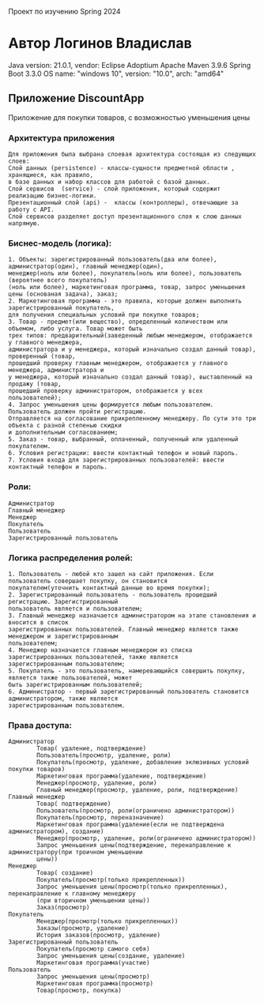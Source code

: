 Проект по изучению Spring 2024
# Автор Логинов Владислав
Java version: 21.0.1, vendor: Eclipse Adoptium
Apache Maven 3.9.6
Spring Boot 3.3.0
OS name: "windows 10", version: "10.0", arch: "amd64"

## Приложение DiscountApp
Приложение для покупки товаров, с возможностью уменьшения цены

### Архитектура приложения
	Для приложения была выбрана слоевая архитектура состоящая из следующих слоев:
	Слой данных (persistence) - классы-сущности предметной области , хранящиеся, как правило,
	в базе данных и набор классов для работой с базой данных.
	Слой сервисов  (service) - слой приложения, который содержит реализацию бизнес-логики.
	Презентационный слой (api) -  классы (контроллеры), отвечающие за работу с API.
	Слой сервисов разделяет доступ презентационного слоя к слою данных напрямую.

### Биснес-модель (логика):
	1. Объекты: зарегистрированный пользователь(два или более), администратор(один), главный менеджер(один), 
	менеджер(ноль или более), покупатель(ноль или более), пользователь (вероятнее всего покупатель)
	(ноль или более), маркетинговая программа, товар, запрос уменьшения цены (основаная задача), заказ;
	2. Маркетинговая программа - это правила, которые должен выполнить зарегистрированный покупатель, 
	для получения специальных условий при покупке товаров;
	3. Товар - предмет(или вещество), определенный количеством или объемом, либо услуга. Товар может быть 
	трех типов: предварительный(заведенный любым менеджером, отображается у главного менеджера, 
	администратора и у менеджера, который изначально создал данный товар), проверенный (товар, 
	прошедший проверку главным менеджером, отображается у главного менеджера, администратора и 
	у менеджера, который изначально создал данный товар), выставленный на продажу (товар, 
	прошедший проверку администратором, отображается у всех пользователей);
	4. Запрос уменьшения цены формируется любым пользователем. Пользователь должен пройти регистрацию. 
	Отправляется на согласование прикрепленному менеджеру. По сути это три объекта с разной степенью скидки 
	и дополнительным согласованием;
	5. Заказ - товар, выбранный, оплаченный, полученный или удаленный  покупателем. 
	6. Условия регистрации: ввести контактный телефон и новый пароль.
	7. Условия входа для зарегистрированных пользователей: ввести контактный телефон и пароль.

### Роли:
	Администратор
	Главный менеджер
	Менеджер
	Покупатель
	Пользователь
	Зарегистрированный пользователь
	
### Логика распределения ролей:
	1. Пользователь - любой кто зашел на сайт приложения. Если пользователь совершает покупку, он становится 
	покупателем(уточнить контактный данные во время покупки);
	2. Зарегистрированный пользователь - пользователь прошедший регистрацию. Зарегистрированный 
	пользователь является и пользователем; 
	3. Главный менеджер назначается администратором на этапе становления и вносится в список 
	зарегистрированных пользователей. Главный менеджер является также менеджером и зарегистрированным 
	пользователем;
	4. Менеджер назначается главным менеджером из списка зарегистрированных пользователей, также является 
	зарегистрированным пользователем;
	5. Покупатель - это пользователь, намеревающийся совершить покупку, является также пользователей, может 
	быть зарегистрированным пользователей;
	6. Администратор - первый зарегистрированный пользователь становится администратором, также является 
	зарегистрированным пользователем.
	
### Права доступа:
	Администратор 
			Товар( удаление, подтверждение)
			Пользователь(просмотр, удаление, роли)
			Покупатель(просмотр, удаление, добавление эклюзивных условий покупки товаров)
			Маркетинговая программа(удаление, подтверждение)
			Менеджер(просмотр, удаление, роли)
			Главный менеджер(просмотр, удаление, роли, подтверждение)
	Главный менеджер
			Товар( подтверждение)
			Пользователь(просмотр, роли(ограничено администратором))
			Покупатель(просмотр, переназначение)
			Маркетинговая программа(удаление(если не подтверждена администратором), создание)
			Менеджер(просмотр, удаление, роли(ограничено администратором))
			Запрос уменьшения цены(подтверждение, перенаправление к администратору(при троичном уменьшении 
			цены))
	Менеджер
			Товар( создание)
			Покупатель(просмотр(только прикрепленных))
			Запрос уменьшения цены(просмотр(только прикрепленных), перенаправление к главному менеджеру
			(при вторичном уменьшении цены))
			Заказ(просмотр)
	Покупатель
			Менеджер(просмотр(только прикрепленных))
			Заказы(просмотр, удаление)
			История заказов(просмотр, удаление)
	Зарегистрированный пользователь
			Покупатель(просмотр самого себя)
			Запрос уменьшения цены(создание, удаление)
			Маркетинговая программа(участие)
	Пользователь
			Запрос уменьшения цены(просмотр)
			Маркетинговая программа(просмотр)
			Товар(просмотр, покупка)


